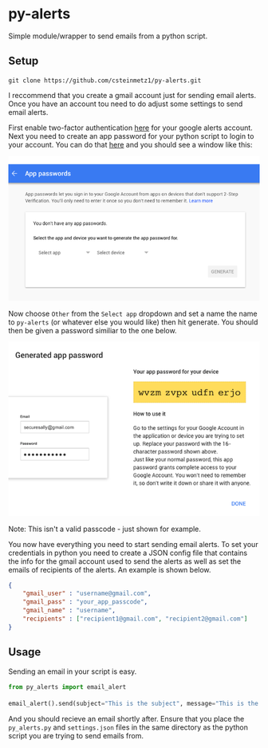 # py-alerts
Simple module/wrapper to send emails from a python script.

## Setup

```
git clone https://github.com/csteinmetz1/py-alerts.git
```

I reccommend that you create a gmail account just for sending email alerts. Once you have an account tou need to do adjust some settings to send email alerts. 

First enable two-factor authentication [here](https://www.google.com/landing/2step/) for your google alerts account. Next you need to create an app password for your python script to login to your account. You can do that [here](https://myaccount.google.com/u/2/apppasswords) and you should see a window like this:

![app passwords](images/app_passwords.png)

Now choose `Other` from the `Select app`  dropdown and set a name the name to `py-alerts` (or whatever else you would like) then hit generate. You should then be given a password similiar to the one below.

![app done](images/app_done.png)

Note: This isn't a valid passcode - just shown for example.

You now have everything you need to start sending email alerts. To set your credentials in python you need to create a JSON config file that contains the info for the gmail account used to send the alerts as well as set the emails of recipients of the alerts. An example is shown below. 

```json
{ 
	"gmail_user" : "username@gmail.com",
	"gmail_pass" : "your_app_passcode",
	"gmail_name" : "username",
	"recipients" : ["recipient1@gmail.com", "recipient2@gmail.com"]
}
```
## Usage
Sending an email in your script is easy. 

``` python
from py_alerts import email_alert

email_alert().send(subject="This is the subject", message="This is the body of the email")
```
And you should recieve an email shortly after. Ensure that you place the `py_alerts.py` and `settings.json` files in the same directory as the python script you are trying to send emails from. 
